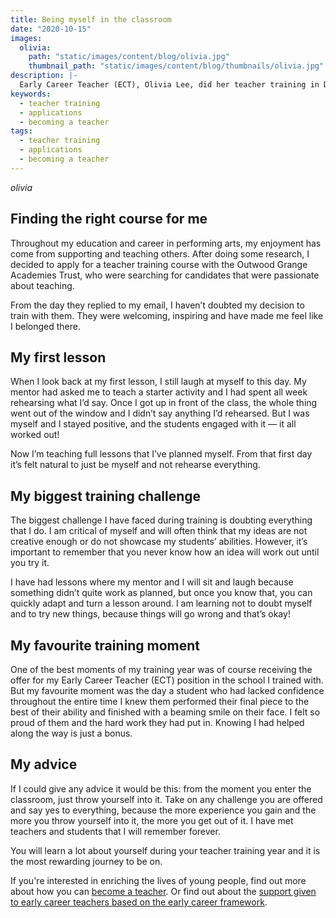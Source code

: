 ```yaml
---
title: Being myself in the classroom
date: "2020-10-15"
images:
  olivia:
    path: "static/images/content/blog/olivia.jpg"
    thumbnail_path: "static/images/content/blog/thumbnails/olivia.jpg"
description: |-
  Early Career Teacher (ECT), Olivia Lee, did her teacher training in Drama with the Outwood Grange Academies Trust. Here she explains how being herself in the classroom has made her the teacher she has become.
keywords:
  - teacher training
  - applications
  - becoming a teacher
tags:
  - teacher training
  - applications
  - becoming a teacher
---
```


$olivia$

## Finding the right course for me

Throughout my education and career in performing arts, my enjoyment has come from supporting and teaching others. After doing some research, I decided to apply for a teacher training course with the Outwood Grange Academies Trust, who were searching for candidates that were passionate about teaching.

From the day they replied to my email, I haven’t doubted my decision to train with them. They were welcoming, inspiring and have made me feel like I belonged there.

## My first lesson

When I look back at my first lesson, I still laugh at myself to this day. My mentor had asked me to teach a starter activity and I had spent all week rehearsing what I’d say. Once I got up in front of the class, the whole thing went out of the window and I didn’t say anything I’d rehearsed. But I was myself and I stayed positive, and the students engaged with it — it all worked out!

Now I’m teaching full lessons that I’ve planned myself. From that first day it’s felt natural to just be myself and not rehearse everything.

## My biggest training challenge

The biggest challenge I have faced during training is doubting everything that I do. I am critical of myself and will often think that my ideas are not creative enough or do not showcase my students’ abilities. However, it’s important to remember that you never know how an idea will work out until you try it.

I have had lessons where my mentor and I will sit and laugh because something didn’t quite work as planned, but once you know that, you can quickly adapt and turn a lesson around. I am learning not to doubt myself and to try new things, because things will go wrong and that’s okay!

## My favourite training moment

One of the best moments of my training year was of course receiving the offer for my Early Career Teacher (ECT) position in the school I trained with. But my favourite moment was the day a student who had lacked confidence throughout the entire time I knew them performed their final piece to the best of their ability and finished with a beaming smile on their face. I felt so proud of them and the hard work they had put in. Knowing I had helped along the way is just a bonus.

## My advice

If I could give any advice it would be this: from the moment you enter the classroom, just throw yourself into it. Take on any challenge you are offered and say yes to everything, because the more experience you gain and the more you throw yourself into it, the more you get out of it. I have met teachers and students that I will remember forever.

You will learn a lot about yourself during your teacher training year and it is the most rewarding journey to be on.

If you're interested in enriching the lives of young people, find out more about how you can [become a teacher](/steps-to-become-a-teacher). Or find out about the [support given to early career teachers based on the early career framework](is-teaching-right-for-me/support-for-early-career-teachers).
